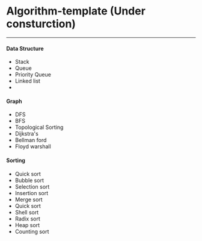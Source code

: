 # Algorithm-template (Under consturction)
---
#### Data Structure
- Stack
- Queue
- Priority Queue
- Linked list
- 
#### Graph  
- DFS
- BFS
- Topological Sorting
- Dijkstra's
- Bellman ford
- Floyd warshall 

#### Sorting
- Quick sort
- Bubble sort
- Selection sort
- Insertion sort
- Merge sort
- Quick sort
- Shell sort
- Radix sort
- Heap sort
- Counting sort
